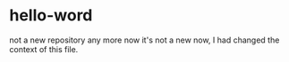# hello-word
not a new repository any more
now it's not a new now, I had changed the context of this file.
